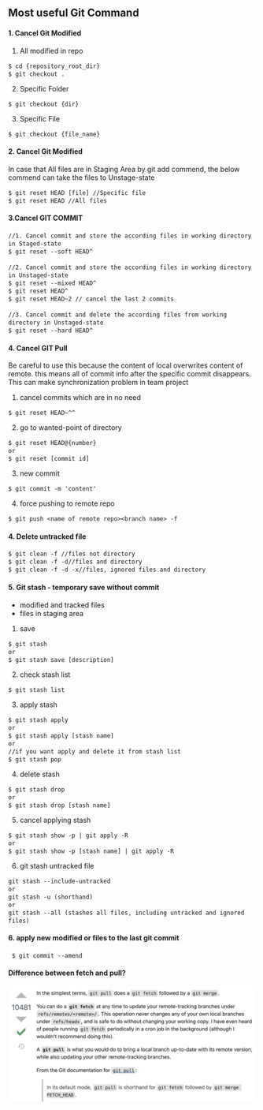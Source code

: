 ## Most useful Git Command

<!-- <p>&nbsp;</p> -->

#### 1. Cancel Git Modified

1. All modified in repo

```
$ cd {repository_root_dir}
$ git checkout .
```

2. Specific Folder

```
$ git checkout {dir}
```

3. Specific File

```
$ git checkout {file_name}
```

#### 2. Cancel Git Modified

In case that All files are in Staging Area by git add commend, the below commend can take the files to Unstage-state

```
$ git reset HEAD [file] //Specific file
$ git reset HEAD //All files
```

#### 3.Cancel GIT COMMIT

```
//1. Cancel commit and store the according files in working directory in Staged-state
$ git reset --soft HEAD^

//2. Cancel commit and store the according files in working directory in Unstaged-state
$ git reset --mixed HEAD^
$ git reset HEAD^
$ git reset HEAD~2 // cancel the last 2 commits

//3. Cancel commit and delete the according files from working directory in Unstaged-state
$ git reset --hard HEAD^
```

#### 4. Cancel GIT Pull

Be careful to use this because the content of local overwrites content of remote. this means all of commit info after the specific commit disappears. This can make synchronization problem in team project

1. cancel commits which are in no need

```
$ git reset HEAD~^^
```

2. go to wanted-point of directory

```
$ git reset HEAD@{number}
or
$ git reset [commit id]
```

3. new commit

```
$ git commit -m 'content'
```

4. force pushing to remote repo

```
$ git push <name of remote repo><branch name> -f
```

#### 4. Delete untracked file

```
$ git clean -f //files not directory
$ git clean -f -d//files and directory
$ git clean -f -d -x//files, ignored files and directory
```

#### 5. Git stash - temporary save without commit

- modified and tracked files
- files in staging area

1. save

```
$ git stash
or
$ git stash save [description]
```

2. check stash list

```
$ git stash list
```

3. apply stash

```
$ git stash apply
or
$ git stash apply [stash name]
or
//if you want apply and delete it from stash list
$ git stash pop
```

4. delete stash

```
$ git stash drop
or
$ git stash drop [stash name]
```

5. cancel applying stash

```
$ git stash show -p | git apply -R
or
$ git stash show -p [stash name] | git apply -R
```

6. git stash untracked file

```
git stash --include-untracked
or
git stash -u (shorthand)
or
git stash --all (stashes all files, including untracked and ignored files)
```

#### 6. apply new modified or files to the last git commit

```
 $ git commit --amend
```

#### Difference between fetch and pull?

![fetchAndPull](../src/img/git/fetchPull.png)
